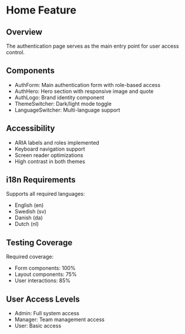 
# Home Feature

## Overview
The authentication page serves as the main entry point for user access control.

## Components
- AuthForm: Main authentication form with role-based access
- AuthHero: Hero section with responsive image and quote
- AuthLogo: Brand identity component
- ThemeSwitcher: Dark/light mode toggle
- LanguageSwitcher: Multi-language support

## Accessibility
- ARIA labels and roles implemented
- Keyboard navigation support
- Screen reader optimizations
- High contrast in both themes

## i18n Requirements
Supports all required languages:
- English (en)
- Swedish (sv)
- Danish (da)
- Dutch (nl)

## Testing Coverage
Required coverage:
- Form components: 100%
- Layout components: 75%
- User interactions: 85%

## User Access Levels
- Admin: Full system access
- Manager: Team management access
- User: Basic access

